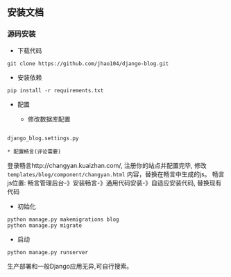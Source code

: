 ## 安装文档

### 源码安装

* 下载代码

```shell script
git clone https://github.com/jhao104/django-blog.git
```

* 安装依赖

```shell script
pip install -r requirements.txt
```

* 配置

    * 修改数据库配置

```shell script

django_blog.settings.py
```

    * 配置畅言(评论需要)

登录畅言http://changyan.kuaizhan.com/, 注册你的站点并配置完毕,
修改 `templates/blog/component/changyan.html` 内容，替换在畅言中生成的js。
畅言js位置: 畅言管理后台-》安装畅言-》通用代码安装-》自适应安装代码, 替换现有代码

* 初始化

```shell script
python manage.py makemigrations blog
python manage.py migrate
```

* 启动

```shell script
python manage.py runserver
```

生产部署和一般Django应用无异,可自行搜索。

 